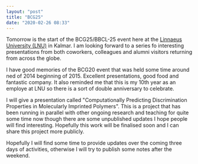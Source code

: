 ```yaml
---
layout: "post"
title: "BCG25"
date: "2020-02-26 08:33"
---
```

Tomorrow is the start of the BCG25/BBCL-25 event here at the [Linnaeus University (LNU)](https://lnu.se’”) in Kalmar. I am looking forward to a series fo interesting presentations from both coworkers, colleagues and alumni visitors returning from across the globe.

I have good memories of the BCG20 event that was held some time around ned of 2014 beginning of 2015. Excellent presentations, good food and fantastic company. It also reminded me that this is my 10th year as an employe at LNU so there is a sort of double anniversary to celebrate.

I will give a presentation called "Computationally Predicting Discrimination Properties in Molecularly Imprinted Polymers". This is a project that has been running in parallel with other ongoing research and teaching for quite some time now though there are some unpublished updates I hope people will find interesting. Hopefully this work will be finalised soon and I can share this project more publicly.

 Hopefully I will find some time to provide updates over the coming three days of activities, otherwise I will try to publish some notes after the weekend.
